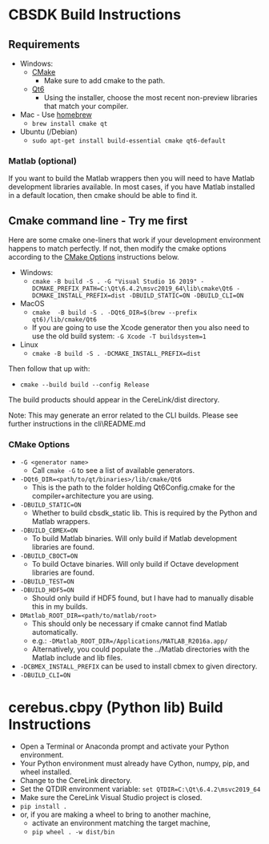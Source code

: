 # CBSDK Build Instructions

## Requirements

* Windows:
    * [CMake](https://cmake.org/download/)
        * Make sure to add cmake to the path.
    * [Qt6](https://www.qt.io/download-open-source/)
        * Using the installer, choose the most recent non-preview libraries that match your compiler.
* Mac - Use [homebrew](https://brew.sh/)
    * `brew install cmake qt`
* Ubuntu (/Debian)
    * `sudo apt-get install build-essential cmake qt6-default`

### Matlab (optional)

If you want to build the Matlab wrappers then you will need to have Matlab development libraries available. In most cases, if you have Matlab installed in a default location, then cmake should be able to find it.

## Cmake command line - Try me first

Here are some cmake one-liners that work if your development environment happens to match perfectly. If not, then modify the cmake options according to the [CMake Options](#cmake-options) instructions below.

* Windows:
    * `cmake -B build -S . -G "Visual Studio 16 2019" -DCMAKE_PREFIX_PATH=C:\Qt\6.4.2\msvc2019_64\lib\cmake\Qt6 -DCMAKE_INSTALL_PREFIX=dist -DBUILD_STATIC=ON -DBUILD_CLI=ON`
* MacOS
    * `cmake  -B build -S . -DQt6_DIR=$(brew --prefix qt6)/lib/cmake/Qt6`
    * If you are going to use the Xcode generator then you also need to use the old build system: `-G Xcode -T buildsystem=1`
* Linux
    * `cmake -B build -S . -DCMAKE_INSTALL_PREFIX=dist`

Then follow that up with:
* `cmake --build build --config Release`

The build products should appear in the CereLink/dist directory.

Note: This may generate an error related to the CLI builds. Please see further instructions in the cli\README.md

### CMake Options

* `-G <generator name>`
    * Call `cmake -G` to see a list of available generators.
* `-DQt6_DIR=<path/to/qt/binaries>/lib/cmake/Qt6`
    * This is the path to the folder holding Qt6Config.cmake for the compiler+architecture you are using.
* `-DBUILD_STATIC=ON`
    * Whether to build cbsdk_static lib. This is required by the Python and Matlab wrappers.
* `-DBUILD_CBMEX=ON`
    * To build Matlab binaries. Will only build if Matlab development libraries are found.
* `-DBUILD_CBOCT=ON`
    * To build Octave binaries. Will only build if Octave development libraries are found.
* `-DBUILD_TEST=ON`
* `-DBUILD_HDF5=ON`
    * Should only build if HDF5 found, but I have had to manually disable this in my builds.
* `DMatlab_ROOT_DIR=<path/to/matlab/root>`
    * This should only be necessary if cmake cannot find Matlab automatically.
    * e.g.: `-DMatlab_ROOT_DIR=/Applications/MATLAB_R2016a.app/`
    * Alternatively, you could populate the ../Matlab directories with the Matlab include and lib files.
* `-DCBMEX_INSTALL_PREFIX` can be used to install cbmex to given directory.
* `-DBUILD_CLI=ON`

# cerebus.cbpy (Python lib) Build Instructions

* Open a Terminal or Anaconda prompt and activate your Python environment.
* Your Python environment must already have Cython, numpy, pip, and wheel installed.
* Change to the CereLink directory.
* Set the QTDIR environment variable: `set QTDIR=C:\Qt\6.4.2\msvc2019_64`
* Make sure the CereLink Visual Studio project is closed.
* `pip install .`
* or, if you are making a wheel to bring to another machine,
  * activate an environment matching the target machine,
  * `pip wheel . -w dist/bin`
